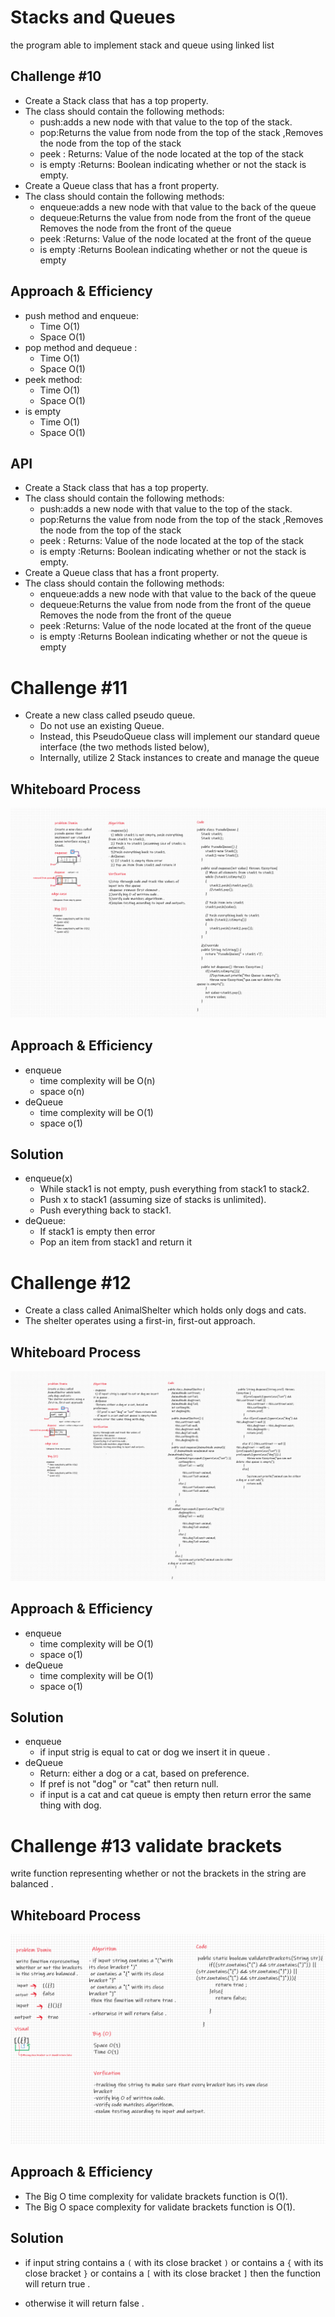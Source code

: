 # Stacks and Queues

the program able to implement stack and queue using linked list

## Challenge #10

* Create a Stack class that has a top property.
* The class should contain the following methods:
  * push:adds a new node with that value to the top of the stack.
  * pop:Returns the value from node from the top of the stack ,Removes the node from the top of the stack
  * peek : Returns: Value of the node located at the top of the stack
  * is empty :Returns: Boolean indicating whether or not the stack is empty.
* Create a Queue class that has a front property.
* The class should contain the following methods:
  * enqueue:adds a new node with that value to the back of the queue
  * dequeue:Returns the value from node from the front of the queue Removes the node from the front of the queue
  * peek :Returns: Value of the node located at the front of the queue
  * is empty :Returns Boolean indicating whether or not the queue is empty

## Approach & Efficiency

* push method and enqueue:
  * Time O(1)
  * Space O(1)
* pop method and dequeue :
  * Time O(1)
  * Space O(1)
* peek method:
  * Time O(1)
  * Space O(1)
* is empty
  * Time O(1)
  * Space O(1)

## API

* Create a Stack class that has a top property.
* The class should contain the following methods:
  * push:adds a new node with that value to the top of the stack.
  * pop:Returns the value from node from the top of the stack ,Removes the node from the top of the stack
  * peek : Returns: Value of the node located at the top of the stack
  * is empty :Returns: Boolean indicating whether or not the stack is empty.
* Create a Queue class that has a front property.
* The class should contain the following methods:
  * enqueue:adds a new node with that value to the back of the queue
  * dequeue:Returns the value from node from the front of the queue Removes the node from the front of the queue
  * peek :Returns: Value of the node located at the front of the queue
  * is empty :Returns Boolean indicating whether or not the queue is empty

# Challenge #11

* Create a new class called pseudo queue.
  * Do not use an existing Queue.
  * Instead, this PseudoQueue class will implement our standard queue interface (the two methods listed below),
  * Internally, utilize 2 Stack instances to create and manage the queue

## Whiteboard Process

![Whiteboard Process](stack-queue-pseudo.png)


## Approach & Efficiency

* enqueue
  * time complexity will be O(n)
  * space o(n)
* deQueue
  * time complexity will be O(1)
  * space o(1)

## Solution

* enqueue(x)
  * While stack1 is not empty, push everything from stack1 to stack2.
  * Push x to stack1 (assuming size of stacks is unlimited).
  * Push everything back to stack1.
* deQueue: 
  * If stack1 is empty then error
  * Pop an item from stack1 and return it


# Challenge #12

* Create a class called AnimalShelter which holds only dogs and cats.
* The shelter operates using a first-in, first-out approach.

## Whiteboard Process

![Whiteboard Process](stack-queue-animal-shelter.png)

## Approach & Efficiency

* enqueue
  * time complexity will be O(1)
  * space o(1)
* deQueue
  * time complexity will be O(1)
  * space o(1)

## Solution

* enqueue
  * if input strig is equal to cat or dog we insert it in queue .
* deQueue
  * Return: either a dog or a cat, based on preference.
  * If pref is not "dog" or "cat" then return null.
  * if input is a cat and cat queue is empty then return error the same thing with dog.

# Challenge #13 validate brackets

write function representing whether or not the brackets in the string are balanced .

## Whiteboard Process

![Whiteboard Process](validate-brackets.png)

## Approach & Efficiency

* The Big O time complexity for validate brackets function is O(1).
* The Big O space complexity for validate brackets function is O(1).

## Solution


* if input string contains a ``(`` with its close bracket ``)`` or contains a ``{`` with its close bracket ``}`` or contains a ``[`` with its close bracket ``]`` then the function will return true .

* otherwise it will return false .
